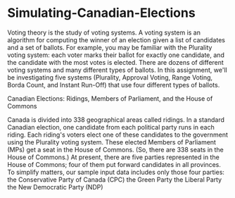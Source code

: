 # Simulating-Canadian-Elections

Voting theory is the study of voting systems. A voting system is an algorithm for computing the winner of an
election given a list of candidates and a set of ballots. For example, you may be familiar with the Plurality voting
system: each voter marks their ballot for exactly one candidate, and the candidate with the most votes is elected.
There are dozens of different voting systems and many different types of ballots. In this assignment, we'll be
investigating five systems (Plurality, Approval Voting, Range Voting, Borda Count, and Instant Run-Off) that use
four different types of ballots.

Canadian Elections: Ridings, Members of Parliament, and the House of Commons

Canada is divided into 338 geographical areas called ridings. In a standard Canadian election, one candidate from
each political party runs in each riding. Each riding's voters elect one of these candidates to the government using
the Plurality voting system. These elected Members of Parliament (MPs) get a seat in the House of Commons. (So,
there are 338 seats in the House of Commons.)
At present, there are five parties represented in the House of Commons; four of them put forward candidates in all
provinces. To simplify matters, our sample input data includes only those four parties:
the Conservative Party of Canada (CPC)
the Green Party
the Liberal Party
the New Democratic Party (NDP)
